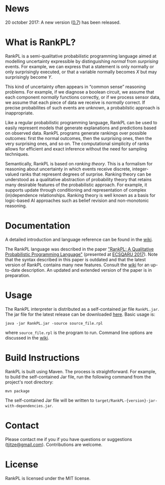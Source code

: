 # News

20 october 2017: A new version ([0.7](https://github.com/tjitze/RankPL/releases/tag/0.7)) has been released.

# What is RankPL?

RankPL is a semi-qualitative probabilistic programming language aimed at modelling uncertainty expressible by distinguishing *normal* from *surprising* events. For example, we can express that a statement is only normally or only surprisingly executed, or that a variable normally becomes *X* but may surprisingly become *Y*. 

This kind of uncertainty often appears in “common sense” reasoning problems. For example, if we diagnose a boolean circuit, we assume that each component *normally* functions correctly, or if we process sensor data, we assume that each piece of data we receive is *normally* correct. If precise probabilites of such events are unknown, a probabilstic approach is inappropriate.

Like a regular probabilistic programming language, RankPL can be used to easily represent models that generate explanations and predictions based on observed data. RankPL programs generate rankings over possible outcomes: first the normal outcomes, then the surprising ones, then the very surprising ones, and so on. The computational simplicity of ranks allows for efficient and exact inference without the need for sampling techniques.

Semantically, RankPL is based on *ranking theory*. This is a formalism for reasoning about uncertainty in which events receive discrete, integer-valued ranks that represent degrees of surprise. Ranking theory can be understood as a qualitative abstraction of probability theory that retains many desirable features of the probabilistic approach. For example, it supports update through conditioning and representation of complex (in)dependence relationships. Ranking theory is well known as a basis for logic-based AI approaches such as belief revision and non-monotonic reasoning.

# Documentation

A detailed introduction and language reference can be found in the [wiki](https://github.com/tjitze/RankPL/wiki).

The RankPL language was described in the paper ["RankPL: A Qualitative Probabilistic Programming Language"](https://github.com/tjitze/RankPL/tree/master/paper/rankpl.pdf) (presented at [ECSQARU 2017](http://www2.idsia.ch/cms/isipta-ecsqaru/)). Note that the syntax described in this paper is outdated and that the latest version of RankPL contains many new features. Consult the [wiki](https://github.com/tjitze/RankPL/wiki) for an up-to-date description. An updated and extended version of the paper is in preparation.

# Usage

The RankPL interpreter is distributed as a self-contained jar file `RankPL.jar`. The jar file for the latest release can be downloaded [here](https://github.com/tjitze/RankPL/releases). Basic usage is:
```
java -jar RankPL.jar -source source_file.rpl
```
where `source_file.rpl` is the program to run. Command line options are discussed in the [wiki](https://github.com/tjitze/RankPL/wiki).

# Build Instructions

RankPL is built using Maven. The process is straightforward. For example, to build the self-contained Jar file, run the following command from the project's root directory:
```
mvn package
```
The self-contained Jar file will be written to `target/RankPL-{version}-jar-with-dependencies.jar`.

# Contact

Please contact me if you if you have questions or suggestions (tjitze@gmail.com). Contributions are welcome.

# License

RankPL is licensed under the MIT license.
